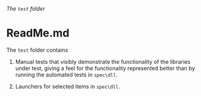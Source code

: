 ###### The `test` folder

# ReadMe.md

The `test` folder contains

1) Manual tests that 
visibly demonstrate the functionality of the 
libraries under test, giving a feel for 
the functionality represented better than 
by running the automated tests in `spec\dll`.

1) Launchers for selected items in `spec\dll`.